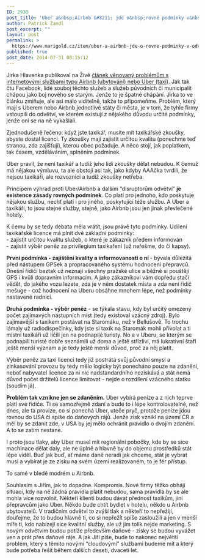 ```yaml
---
ID: 2938
post_title: 'Uber a&nbsp;Airbnb &#8211; jde o&nbsp;rovné podmínky v&nbsp;odvětví'
author: Patrick Zandl
post_excerpt: ""
layout: post
permalink: >
  https://www.marigold.cz/item/uber-a-airbnb-jde-o-rovne-podminky-v-odvetvi
published: true
post_date: 2014-07-31 08:15:12
---
```

<p>Jirka Hlavenka publikoval na Živě <a href="http://www.zive.cz/clanky/rozbijte-internet-kdyz-taxikari-a-hotelieri-prichazi-o-byznys/sc-3-a-174763/default.aspx">článek věnovaný problémům s internetovými službami typu Airbnb (ubytování) nebo Uber (taxi)</a>. Jak tak čtu Facebook, lidé souboj těchto služeb a služeb původních či municipalit chápou jako boj nového se starým. Jenže to je špatné chápání. Jirka to ve článku zmiňuje, ale asi málo viditelně, takže to připomeňme. Problém, který mají s Uberem nebo Airbnb jednotlivé státy či města, je v tom, že tyhle firmy vstoupili do odvětví, ve kterém existují z nějakého důvodu určité podmínky, jenže oni se na ně vykašlali.</p>
<p>Zjednodušeně řečeno: když jste taxikář, musíte mít taxikářské zkoušky, abyste dostal licenci. Ty zkoušky mají zajistit určitou kvalitu (ponechme teď stranou, zda zajišťují), kterou obec požaduje. A něco stojí, jak poplatkem, tak časem, vzděláváním, splněním podmínek.</p>
<p>Uber pravil, že není taxikář a tudíž jeho lidi zkoušky dělat nebudou. K čemuž má nějakou výmluvu, ta ale obstojí asi tak, jako kdyby AAAčka tvrdili, že nejsou taxikáři, ale rozvozníci a tudíž zkoušky netřeba.</p><!--more--><p>Principem výhrad proti Uber/Airbnb a dalším “disruptorům odvětví” <strong>je existence zásady rovných podmínek</strong>. Co platí pro jednoho, kdo poskytuje nějakou službu, nechť platí i pro jiného, poskytující téže službu. A Uber a taxikáři, to jsou stejné služby, stejně, jako Airbnb jsou jen jinak převlečené hotely.</p>
<p>K čemu by se tedy debata měla vrátit, jsou právě tyto podmínky. Udílení taxikářské licence má plnit dvě základní podmínky: <br />- zajistit určitou kvalitu služeb, o které je zákazník předem informován<br />- zajistit výběr peněz za privilegium taxikaření (už neřešme, do čí kapsy).</p>
<p><strong>První podmínka - zajištění kvality a informovanosti o ní </strong>- bývala důležitá před nástupem GPSek a propracovaného systému hodnocení přepravců. Dnešní řidiči beztak už neznají všechny pražské ulice a běžně si pouštějí GPS i kvůli dopravním informacím. A jako zákazníkovi vám dopředu stačí vědět, do jakého vozu lezete, zda je v něm dostatek místa a zda není řidič mešuge - což hodnocení na Uberu obsáhne mnohem lépe, než podmínky nastavené radnicí.</p>
<p><strong>Druhá podmínka - výběr peněz</strong> - se týkala stavu, kdy byl určitý omezený počet zajímavých nástupních míst (tedy existoval vzácný zdroj). Bylo zajímavější s taxikem postávat na Staromáku, než v Bellušově. To trochu lámaly už radiodispečinky, kdy jste si taxík na Staromák mohli přivolat a ti místní taxikáři už líčili jen na podnapilé turisty. No a v Uberu, se kterým se podnapilí turisté dobře seznámili už doma a ještě střízliví, má lukrativní štafl ještě menší význam a je tedy ještě menší důvod, proč za něj platit.</p>
<p>Výběr peněz za taxi licenci tedy již postrátá svůj původní smysl a zinkasování provozu by tedy mělo logicky být ponecháno pouze na zdanění, neboť nabyvatel licence za ni nic nadstandardního nezískává a stát nemá důvod počet držitelů licence limitovat - nejde o rozdílení vzácného statku (soudím já).</p>
<p><strong>Problém tak vznikne jen se zdaněním.</strong> Uber vybírá peníze a z nich teprve platí své řidiče. Ti se samozřejmě zdaní a bude to i lépe kontrolovatelné, než dnes, ale ta provize, co si ponechá Uber, uteče pryč, protože peníze jdou rovnou do USA či spíše do daňových rájů. Jenže zisk vznikl na území ČR a měl by se zdanit zde, v USA by jej mělo ochránit pravidlo o dvojím zdanění. A to se zatím nestane.</p>
<p>I proto jsou tlaky, aby Uber musel mít regionální pobočky, kde by se sice machinace dělat daly, ale ne úplně a hlavně by do objemu prostředků stát lépe viděl. Buď jak buď, ať máme daně neradi jak chceme, stát je vybrat musí a vybírat je ze zisku na svém území realizovaném, to je fér přístup.</p>
<p>To samé v bledě modrém u Airbnb.</p>
<p>Souhlasím s Jiřím, jak to dopadne. Kompromis. Nové firmy těžko obhájí situaci, kdy na ně žádná pravidla platit nebudou, sama pravidla by se ale mohla více rozvolnit. Někteří klienti budou dávat přednost taxikům, jiní přepravcům jako Uber. Někdo bude chtít bydlet v hotelu, někdo u Airbnb ubytovatelů. V tradičním odvětví to zvýší tlak a někteří to nepřežijí, doufejme, že to budou hlavně ti, co si nepřežít spíše zasloužili a jen v menší míře ti, kdo nabízejí sice kvalitní služby, ale už jim tolik nejde marketing. S novým odvětvím budou potíže především daňové - zisky se budou vyvážet ven a prát přes daňové ráje. A jak Jiří píše, bude to nakonec největší problém, který s těmito novými “cloudovými” službami budeme mít a který bude potřeba řešit během dalších deseti, dvaceti let.</p>